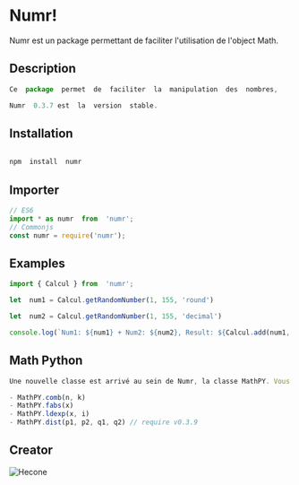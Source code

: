 # Numr!

Numr est un package permettant de faciliter l'utilisation de l'object Math.

## Description

```js
Ce  package  permet  de  faciliter  la  manipulation  des  nombres,

Numr  0.3.7 est  la  version  stable.
```

## Installation
  
```js

npm  install  numr

```

## Importer

```js
// ES6
import * as numr  from  'numr';
// Commonjs
const numr = require('numr');
```

## Examples

```js
import { Calcul } from  'numr';

let  num1 = Calcul.getRandomNumber(1, 155, 'round')

let  num2 = Calcul.getRandomNumber(1, 155, 'decimal')

console.log(`Num1: ${num1} + Num2: ${num2}, Result: ${Calcul.add(num1, num2)}`)
```

## Math Python

```js
Une nouvelle classe est arrivé au sein de Numr, la classe MathPY. Vous pourrez utiliser des méthodes seulement disponible en Python sur JavaScript. Il en existe seulement 3 pour le moment.

- MathPY.comb(n, k)
- MathPY.fabs(x)
- MathPY.ldexp(x, i)
- MathPY.dist(p1, p2, q1, q2) // require v0.3.9
```

## Creator

![Hecone](https://media.discordapp.net/attachments/747623504681238528/999718283831947365/unknown.png)